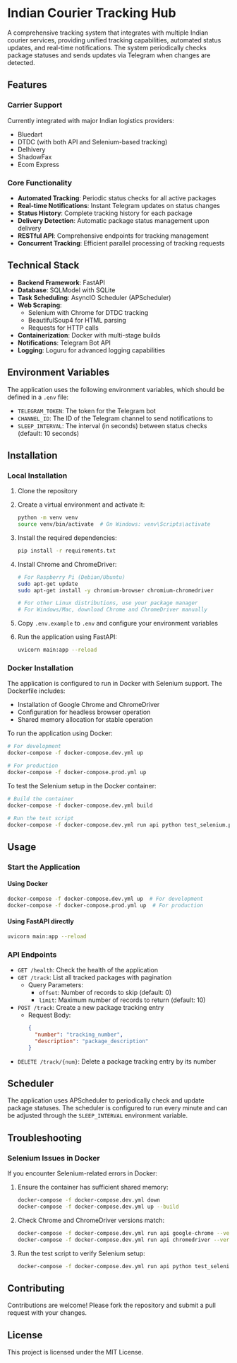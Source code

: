 # Indian Courier Tracking Hub

A comprehensive tracking system that integrates with multiple Indian courier services, providing unified tracking capabilities, automated status updates, and real-time notifications. The system periodically checks package statuses and sends updates via Telegram when changes are detected.

## Features

### Carrier Support

Currently integrated with major Indian logistics providers:

- Bluedart
- DTDC (with both API and Selenium-based tracking)
- Delhivery
- ShadowFax
- Ecom Express

### Core Functionality

- **Automated Tracking**: Periodic status checks for all active packages
- **Real-time Notifications**: Instant Telegram updates on status changes
- **Status History**: Complete tracking history for each package
- **Delivery Detection**: Automatic package status management upon delivery
- **RESTful API**: Comprehensive endpoints for tracking management
- **Concurrent Tracking**: Efficient parallel processing of tracking requests

## Technical Stack

- **Backend Framework**: FastAPI
- **Database**: SQLModel with SQLite
- **Task Scheduling**: AsyncIO Scheduler (APScheduler)
- **Web Scraping**:
  - Selenium with Chrome for DTDC tracking
  - BeautifulSoup4 for HTML parsing
  - Requests for HTTP calls
- **Containerization**: Docker with multi-stage builds
- **Notifications**: Telegram Bot API
- **Logging**: Loguru for advanced logging capabilities

## Environment Variables

The application uses the following environment variables, which should be defined in a `.env` file:

- `TELEGRAM_TOKEN`: The token for the Telegram bot
- `CHANNEL_ID`: The ID of the Telegram channel to send notifications to
- `SLEEP_INTERVAL`: The interval (in seconds) between status checks (default: 10 seconds)

## Installation

### Local Installation

1. Clone the repository
2. Create a virtual environment and activate it:
   ```bash
   python -m venv venv
   source venv/bin/activate  # On Windows: venv\Scripts\activate
   ```
3. Install the required dependencies:
   ```bash
   pip install -r requirements.txt
   ```
4. Install Chrome and ChromeDriver:

   ```bash
   # For Raspberry Pi (Debian/Ubuntu)
   sudo apt-get update
   sudo apt-get install -y chromium-browser chromium-chromedriver

   # For other Linux distributions, use your package manager
   # For Windows/Mac, download Chrome and ChromeDriver manually
   ```

5. Copy `.env.example` to `.env` and configure your environment variables
6. Run the application using FastAPI:
   ```bash
   uvicorn main:app --reload
   ```

### Docker Installation

The application is configured to run in Docker with Selenium support. The Dockerfile includes:

- Installation of Google Chrome and ChromeDriver
- Configuration for headless browser operation
- Shared memory allocation for stable operation

To run the application using Docker:

```bash
# For development
docker-compose -f docker-compose.dev.yml up

# For production
docker-compose -f docker-compose.prod.yml up
```

To test the Selenium setup in the Docker container:

```bash
# Build the container
docker-compose -f docker-compose.dev.yml build

# Run the test script
docker-compose -f docker-compose.dev.yml run api python test_selenium.py
```

## Usage

### Start the Application

#### Using Docker

```bash
docker-compose -f docker-compose.dev.yml up  # For development
docker-compose -f docker-compose.prod.yml up  # For production
```

#### Using FastAPI directly

```bash
uvicorn main:app --reload
```

### API Endpoints

- `GET /health`: Check the health of the application
- `GET /track`: List all tracked packages with pagination
  - Query Parameters:
    - `offset`: Number of records to skip (default: 0)
    - `limit`: Maximum number of records to return (default: 10)
- `POST /track`: Create a new package tracking entry
  - Request Body:
    ```json
    {
      "number": "tracking_number",
      "description": "package_description"
    }
    ```
- `DELETE /track/{num}`: Delete a package tracking entry by its number

## Scheduler

The application uses APScheduler to periodically check and update package statuses. The scheduler is configured to run every minute and can be adjusted through the `SLEEP_INTERVAL` environment variable.

## Troubleshooting

### Selenium Issues in Docker

If you encounter Selenium-related errors in Docker:

1. Ensure the container has sufficient shared memory:

   ```bash
   docker-compose -f docker-compose.dev.yml down
   docker-compose -f docker-compose.dev.yml up --build
   ```

2. Check Chrome and ChromeDriver versions match:

   ```bash
   docker-compose -f docker-compose.dev.yml run api google-chrome --version
   docker-compose -f docker-compose.dev.yml run api chromedriver --version
   ```

3. Run the test script to verify Selenium setup:
   ```bash
   docker-compose -f docker-compose.dev.yml run api python test_selenium.py
   ```

## Contributing

Contributions are welcome! Please fork the repository and submit a pull request with your changes.

## License

This project is licensed under the MIT License.
